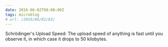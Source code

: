 ```yaml
---
date: 2016-06-02T00:00:00Z
tags: microblog
# url: /2016/06/02/83/
---
```


Schrödinger's Upload Speed: The upload speed of anything is fast until you observe it, in which case it drops to 50 kilobytes. 